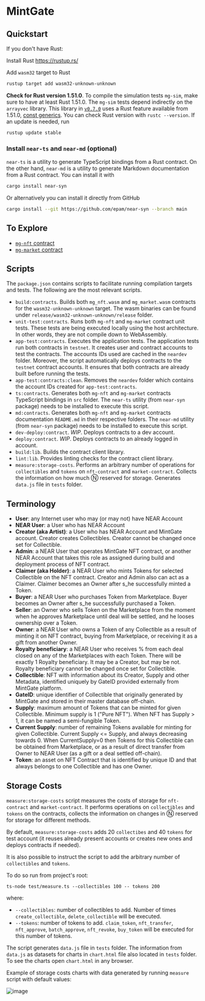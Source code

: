 # MintGate

## Quickstart

If you don't have Rust:

Install Rust <https://rustup.rs/>

Add `wasm32` target to Rust

```sh
rustup target add wasm32-unknown-unknown
```

**Check for Rust version 1.51.0**.
To compile the simulation tests `mg-sim`, make sure to have at least Rust 1.51.0.
The `mg-sim` tests depend indirectly on the `arrayvec` library.
This library in [`v0.7.0`](https://github.com/bluss/arrayvec/pull/172)
uses a Rust feature available from 1.51.0,
[const generics](https://blog.rust-lang.org/2021/03/25/Rust-1.51.0.html#const-generics-mvp).
You can check Rust version with `rustc --version`.
If an update is needed, run

```sh
rustup update stable
```

### Install `near-ts` and `near-md` (optional)

`near-ts` is a utility to generate TypeScript bindings from a Rust contract.
On the other hand, `near-md` is a utility to generate Markdown documentation from a Rust contract.
You can install it with

```sh
cargo install near-syn
```

Or alternatively you can install it directly from GitHub

```sh
cargo install --git https://github.com/epam/near-syn --branch main
```

## To Explore

- [`mg-nft` contract](mg-nft/)
- [`mg-market` contract](mg-market/)

## Scripts

The `package.json` contains scripts to facilitate running compilation targets and tests.
The following are the most relevant scripts.

- `build:contracts`.
Builds both `mg_nft.wasm` and `mg_market.wasm` contracts for the `wasm32-unknown-unknown` target.
The wasm binaries can be found under `release/wasm32-unknown-unknown/release` folder.
- `unit-test:contracts`.
Runs both `mg-nft` and `mg-market` contract unit tests.
These tests are being executed locally using the host architecture.
In other words, they are not compile down to WebAssembly.
- `app-test:contracts`.
Executes the application tests.
The application tests run both contracts in `testnet`.
It creates user and contract accounts to test the contracts.
The accounts IDs used are cached in the `neardev` folder.
Moreover, the script automatically deploys contracts to the `testnet` contract accounts.
It ensures that both contracts are already built before running the tests.
- `app-test:contracts:clean`.
Removes the `neardev` folder which contains the account IDs created for `app-test:contracts`.
- `ts:contracts`.
Generates both `mg-nft` and `mg-market` contracts TypeScript bindings in `src` folder.
The `near-ts` utility (from `near-syn` package) needs to be installed to execute this script.
- `md:contracts`.
Generates both `mg-nft` and `mg-market` contracts documentation `README.md` in their respective folders.
The `near-md` utility (from `near-syn` package) needs to be installed to execute this script.
- `dev-deploy:contract`.
*WIP*. Deploys contracts to a dev account.
- `deploy:contract`.
*WIP*. Deploys contracts to an already logged in account.
- `build:lib`.
Builds the contract client library.
- `lint:lib`.
Provides linting checks for the contract client library.
- `measure:storage-costs`.
Performs an arbitrary number of operations for `collectibles` and `tokens` on `nft-contract` and `market-contract`. 
Collects the information on how much Ⓝ reserved for storage. Generates `data.js` file in `tests` folder.

## Terminology

- **User**: any Internet user who may (or may not) have NEAR Account
- **NEAR User**: a User who has NEAR Account
- **Creator (aka Artist)**: a User who has NEAR Account and MintGate account. Creator creates Collectibles. Creator cannot be changed once set for Collectible.
- **Admin**: a NEAR User that operates MintGate NFT contract, or another NEAR Account that takes this role as assigned during build and deployment process of NFT contract.
- **Claimer (aka Holder)**: a NEAR User who mints Tokens for selected Collectible on the NFT contract. Creator and Admin also can act as a Claimer. Claimer becomes an Owner after s_he successfully minted a Token.
- **Buyer**: a NEAR User who purchases Token from Marketplace. Buyer becomes an Owner after s_he successfully purchased a Token.
- **Seller**: an Owner who sells Token on the Marketplace from the moment when he approves Marketplace until deal will be settled, and he looses ownership over a Token.
- **Owner**: a NEAR User who owns a Token of any Collectible as a result of minting it on NFT contract, buying from Marketplace, or receiving it as a gift from another Owner.
- **Royalty beneficiary**: a NEAR User who receives % from each deal closed on any of the Marketplaces with each Token. There will be exactly 1 Royalty beneficiary. It may be a Creator, but may be not. Royalty beneficiary cannot be changed once set for Collectible.
- **Collectible**: NFT with information about its Creator, Supply and other Metadata, identified uniquely by GateID provided externally from MintGate platform.
- **GateID**: unique identifier of Collectible that originally generated by MintGate and stored in their master database off-chain.
- **Supply**: maximum amount of Tokens that can be minted for given Collectible. Minimum supply is 1 ("Pure NFT"). When NFT has Supply > 1, it can be named a semi-fungible Token.
- **Current Supply**: number of remaining Tokens available for minting for given Collectible. Current Supply <= Supply, and always decreasing towards 0. When CurrentSupply=0 then Tokens for this Collectible can be obtained from Marketplace, or as a result of direct transfer from Owner to NEAR User (as a gift or a deal settled off-chain).  
- **Token**: an asset on NFT Contract that is identified by unique ID and that always belongs to one Collectible and has one Owner.

## Storage Costs

`measure:storage-costs` script measures the costs of storage for `nft-contract` and `market-contract`. It performs operations on `collectibles` and `tokens` on the contracts, collects the information on changes in Ⓝ reserved for storage for different methods.

By default, `measure:storage-costs` adds 20 `collectibes` and 40 `tokens` for test account (it reuses already present accounts or creates new ones and deploys contracts if needed).

It is also possible to instruct the script to add the arbitrary number of `collectibles` and `tokens`.

To do so run from project's root:
```
ts-node test/measure.ts --collectibles 100 -- tokens 200
``` 
where:
- `--collectibles`: number of collectibles to add. Number of times `create_collectible`, `delete_collectible` will be executed.
- `--tokens`: number of tokens to add. `claim_token`, `nft_transfer`, `nft_approve`, `batch_approve`, `nft_revoke`, `buy_token` will be executed for this number of tokens.

The script generates `data.js` file in `tests` folder. The information from `data.js` as datasets for charts in `chart.html` file also located in `tests` folder. To see the charts open `chart.html` in any browser.

Example of storage costs charts with data generated by running `measure` script with default values:

![image](https://user-images.githubusercontent.com/32016927/116209818-f54fd380-a74a-11eb-9d7b-ec5e71c0cbae.png)

